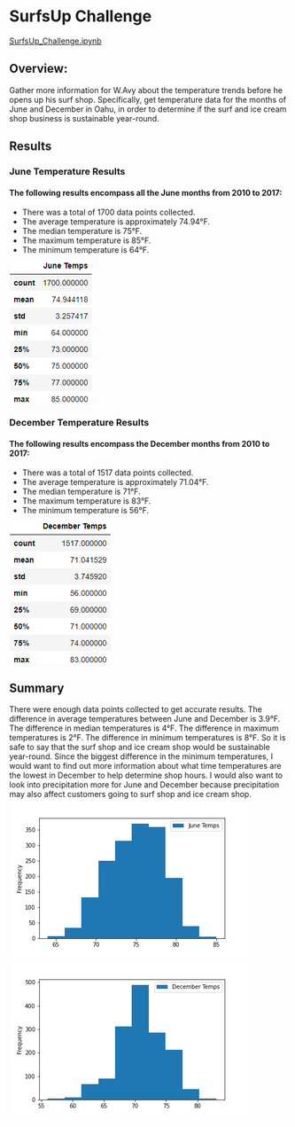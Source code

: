 # SurfsUp Challenge
[SurfsUp_Challenge.ipynb](./SurfsUp_Challenge.ipynb)

## Overview: 
Gather more information for W.Avy about the temperature trends before he opens up his surf shop. Specifically, get temperature data for the months of June and December in Oahu, in order to determine if the surf and ice cream shop business is sustainable year-round.

## Results
### June Temperature Results
#### The following results encompass all the June months from 2010 to 2017:
- There was a total of 1700 data points collected.
- The average temperature is approximately 74.94°F.
- The median temperature is 75°F.
- The maximum temperature is 85°F. 
- The minimum temperature is 64°F.

![june_temp_summary_stats.png](./Images/june_temp_summary_stats.png)

### December Temperature Results
#### The following results encompass the December months from 2010 to 2017:
- There was a total of 1517 data points collected.
- The average temperature is approximately 71.04°F.
- The median temperature is 71°F.
- The maximum temperature is 83°F. 
- The minimum temperature is 56°F.

![dec_temp_summary_stats.png](./Images/dec_temp_summary_stats.png)


## Summary
There were enough data points collected to get accurate results. The difference in average temperatures between June and December is 3.9°F. The difference in median temperatures is 4°F. The difference in maximum temperatures is 2°F. The difference in minimum temperatures is 8°F. So it is safe to say that the surf shop and ice cream shop would be sustainable year-round. Since the biggest difference in the minimum temperatures, I would want to find out more information about what time temperatures are the lowest in December to help determine shop hours. I would also want to look into precipitation more for June and December because precipitation may also affect customers going to surf shop and ice cream shop.
![June_Temps_hist.png](./Images/June_Temps_hist.png)
![December_Temps_hist.png](./Images/December_Temps_hist.png)
